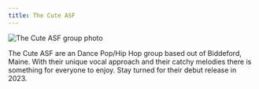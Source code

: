 ```yaml
---
title: The Cute ASF
---
```


<div class="band-details-container">
  <div class="band-details-img">
    <img
      src="/images/tcasfphoto.jpg"
      srcset="/images/tcasfphoto@2x.jpg 2x"
      alt="The Cute ASF group photo" />
  </div>
  <div class="band-details-copy">
    <p>The Cute ASF are an Dance Pop/Hip Hop group based out of Biddeford, Maine. With their unique vocal approach and their catchy melodies there is something for everyone to enjoy. Stay turned for their debut release in 2023.</p>
  </div>
</div>